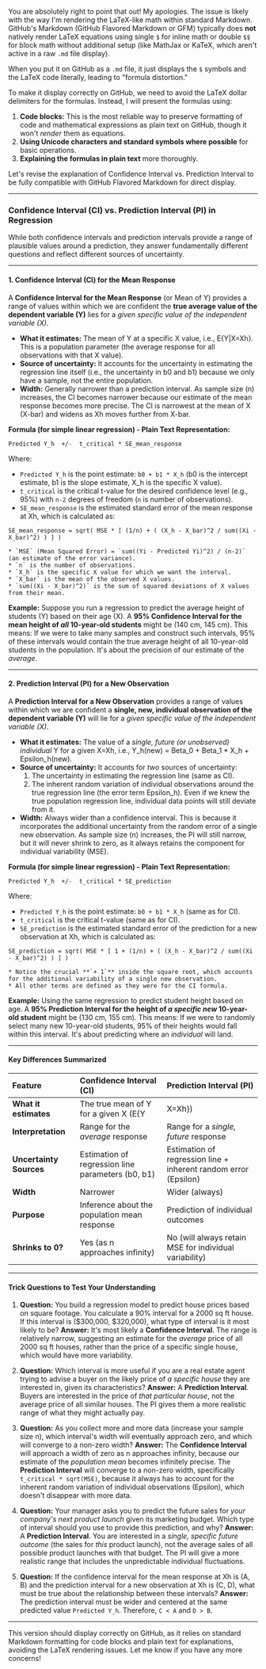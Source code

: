 You are absolutely right to point that out\! My apologies. The issue is likely with the way I'm rendering the LaTeX-like math within standard Markdown. GitHub's Markdown (GitHub Flavored Markdown or GFM) typically does **not** natively render LaTeX equations using single `$` for inline math or double `$$` for block math without additional setup (like MathJax or KaTeX, which aren't active in a raw `.md` file display).

When you put it on GitHub as a `.md` file, it just displays the `$` symbols and the LaTeX code literally, leading to "formula distortion."

To make it display correctly on GitHub, we need to avoid the LaTeX dollar delimiters for the formulas. Instead, I will present the formulas using:

1.  **Code blocks:** This is the most reliable way to preserve formatting of code and mathematical expressions as plain text on GitHub, though it won't *render* them as equations.
2.  **Using Unicode characters and standard symbols where possible** for basic operations.
3.  **Explaining the formulas in plain text** more thoroughly.

Let's revise the explanation of Confidence Interval vs. Prediction Interval to be fully compatible with GitHub Flavored Markdown for direct display.

-----

### Confidence Interval (CI) vs. Prediction Interval (PI) in Regression

While both confidence intervals and prediction intervals provide a range of plausible values around a prediction, they answer fundamentally different questions and reflect different sources of uncertainty.

-----

#### 1\. Confidence Interval (CI) for the Mean Response

A **Confidence Interval for the Mean Response** (or Mean of Y) provides a range of values within which we are confident the **true average value of the dependent variable (Y)** lies for a *given specific value of the independent variable (X)*.

  * **What it estimates:** The mean of Y at a specific X value, i.e., E{Y|X=Xh}. This is a population parameter (the average response for all observations with that X value).
  * **Source of uncertainty:** It accounts for the uncertainty in estimating the regression line itself (i.e., the uncertainty in b0 and b1) because we only have a sample, not the entire population.
  * **Width:** Generally narrower than a prediction interval. As sample size (n) increases, the CI becomes narrower because our estimate of the mean response becomes more precise. The CI is narrowest at the mean of X (X-bar) and widens as Xh moves further from X-bar.

**Formula (for simple linear regression) - Plain Text Representation:**

```
Predicted Y_h  +/-  t_critical * SE_mean_response
```

Where:

  * `Predicted Y_h` is the point estimate: `b0 + b1 * X_h` (b0 is the intercept estimate, b1 is the slope estimate, X\_h is the specific X value).
  * `t_critical` is the critical t-value for the desired confidence level (e.g., 95%) with `n-2` degrees of freedom (`n` is number of observations).
  * `SE_mean_response` is the estimated standard error of the mean response at Xh, which is calculated as:

<!-- end list -->

```
SE_mean_response = sqrt( MSE * [ (1/n) + ( (X_h - X_bar)^2 / sum((Xi - X_bar)^2) ) ] )
```

```
* `MSE` (Mean Squared Error) = `sum((Yi - Predicted Yi)^2) / (n-2)` (an estimate of the error variance).
* `n` is the number of observations.
* `X_h` is the specific X value for which we want the interval.
* `X_bar` is the mean of the observed X values.
* `sum((Xi - X_bar)^2)` is the sum of squared deviations of X values from their mean.
```

**Example:**
Suppose you run a regression to predict the average height of students (Y) based on their age (X).
A **95% Confidence Interval for the mean height of *all* 10-year-old students** might be (140 cm, 145 cm).
This means: If we were to take many samples and construct such intervals, 95% of these intervals would contain the true average height of all 10-year-old students in the population. It's about the precision of our estimate of the *average*.

-----

#### 2\. Prediction Interval (PI) for a New Observation

A **Prediction Interval for a New Observation** provides a range of values within which we are confident a **single, new, individual observation of the dependent variable (Y)** will lie for a *given specific value of the independent variable (X)*.

  * **What it estimates:** The value of a *single, future (or unobserved) individual* Y for a given X=Xh, i.e., Y\_h(new) = Beta\_0 + Beta\_1 \* X\_h + Epsilon\_h(new).
  * **Source of uncertainty:** It accounts for *two* sources of uncertainty:
    1.  The uncertainty in estimating the regression line (same as CI).
    2.  The inherent random variation of individual observations around the true regression line (the error term Epsilon\_h). Even if we knew the true population regression line, individual data points will still deviate from it.
  * **Width:** Always wider than a confidence interval. This is because it incorporates the additional uncertainty from the random error of a single new observation. As sample size (n) increases, the PI will still narrow, but it will never shrink to zero, as it always retains the component for individual variability (MSE).

**Formula (for simple linear regression) - Plain Text Representation:**

```
Predicted Y_h  +/-  t_critical * SE_prediction
```

Where:

  * `Predicted Y_h` is the point estimate: `b0 + b1 * X_h` (same as for CI).
  * `t_critical` is the critical t-value (same as for CI).
  * `SE_prediction` is the estimated standard error of the prediction for a new observation at Xh, which is calculated as:

<!-- end list -->

```
SE_prediction = sqrt( MSE * [ 1 + (1/n) + ( (X_h - X_bar)^2 / sum((Xi - X_bar)^2) ) ] )
```

```
* Notice the crucial **`+ 1`** inside the square root, which accounts for the additional variability of a single new observation.
* All other terms are defined as they were for the CI formula.
```

**Example:**
Using the same regression to predict student height based on age.
A **95% Prediction Interval for the height of *a specific new* 10-year-old student** might be (130 cm, 155 cm).
This means: If we were to randomly select many new 10-year-old students, 95% of their heights would fall within this interval. It's about predicting where an *individual* will land.

-----

#### Key Differences Summarized

| Feature            | Confidence Interval (CI)                            | Prediction Interval (PI)                                   |
| :----------------- | :-------------------------------------------------- | :--------------------------------------------------------- |
| **What it estimates** | The true mean of Y for a given X (E{Y|X=Xh})       | A single, new individual observation of Y for a given X (Yh) |
| **Interpretation** | Range for the *average* response                    | Range for a *single, future* response                      |
| **Uncertainty Sources** | Estimation of regression line parameters (b0, b1) | Estimation of regression line + inherent random error (Epsilon) |
| **Width** | Narrower                                            | Wider (always)                                             |
| **Purpose** | Inference about the population mean response        | Prediction of individual outcomes                          |
| **Shrinks to 0?** | Yes (as n approaches infinity)                      | No (will always retain MSE for individual variability)   |

-----

#### Trick Questions to Test Your Understanding

1.  **Question:** You build a regression model to predict house prices based on square footage. You calculate a 90% interval for a 2000 sq ft house. If this interval is ($300,000, $320,000), what type of interval is it most likely to be?
    **Answer:** It's most likely a **Confidence Interval**. The range is relatively narrow, suggesting an estimate for the *average* price of all 2000 sq ft houses, rather than the price of a specific single house, which would have more variability.

2.  **Question:** Which interval is more useful if you are a real estate agent trying to advise a buyer on the likely price of *a specific house* they are interested in, given its characteristics?
    **Answer:** A **Prediction Interval**. Buyers are interested in the price of *that particular house*, not the average price of all similar houses. The PI gives them a more realistic range of what they might actually pay.

3.  **Question:** As you collect more and more data (increase your sample size n), which interval's width will eventually approach zero, and which will converge to a non-zero width?
    **Answer:** The **Confidence Interval** will approach a width of zero as n approaches infinity, because our estimate of the *population mean* becomes infinitely precise. The **Prediction Interval** will converge to a non-zero width, specifically `t_critical * sqrt(MSE)`, because it always has to account for the inherent random variation of individual observations (Epsilon), which doesn't disappear with more data.

4.  **Question:** Your manager asks you to predict the future sales for *your company's next product launch* given its marketing budget. Which type of interval should you use to provide this prediction, and why?
    **Answer:** A **Prediction Interval**. You are interested in a *single, specific future outcome* (the sales for *this* product launch), not the average sales of all possible product launches with that budget. The PI will give a more realistic range that includes the unpredictable individual fluctuations.

5.  **Question:** If the confidence interval for the mean response at Xh is (A, B) and the prediction interval for a new observation at Xh is (C, D), what must be true about the relationship between these intervals?
    **Answer:** The prediction interval must be wider and centered at the same predicted value `Predicted Y_h`. Therefore, `C < A` and `D > B`.

-----

This version should display correctly on GitHub, as it relies on standard Markdown formatting for code blocks and plain text for explanations, avoiding the LaTeX rendering issues. Let me know if you have any more concerns\!
